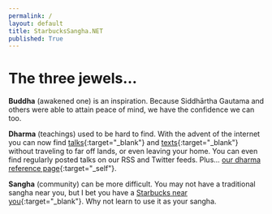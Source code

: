 ```yaml
---
permalink: /
layout: default
title: StarbucksSangha.NET
published: True
---
```

# The three jewels...

<b>Buddha</b> (awakened one) is an inspiration. Because Siddhārtha Gautama and others were able to attain peace of mind, we have the confidence we can too.

<b>Dharma</b> (teachings) used to be hard to find. With the advent of the internet you can now find [talks](https://www.dhammatalks.org/mp3_collections_index.html){:target="_blank"} and [texts](https://www.dhammatalks.org/suttas/index.html){:target="_blank"} without traveling to far off lands, or even leaving your home. You can even find regularly posted talks on our RSS and Twitter feeds. Plus... [our dharma reference page](https://webulite.com/buddhism){:target="_self"}.

<b>Sangha</b> (community) can be more difficult. You may not have a traditional sangha near you, but I bet you have a [Starbucks near you](https://www.starbucks.com/store-locator){:target="_blank"}. Why not learn to use it as your sangha.
